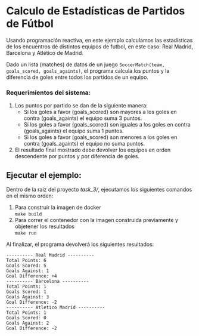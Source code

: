 # Calculo de Estadísticas de Partidos de Fútbol

Usando programación reactiva, en este ejemplo calculamos las estadísticas de los encuentros de distintos equipos de futbol, en este caso: Real Madrid, Barcelona y Atlético de Madrid.

Dado un lista (matches) de datos de un juego `SoccerMatch(team, goals_scored, goals_againts)`, el programa calcula los puntos y la diferencia de goles entre todos los partidos de un equipo.

### Requerimientos del sistema:

1. Los puntos por partido se dan de la siguiente manera:
    - Si los goles a favor (goals_scored) son mayores a los goles en contra (goals_againts) el equipo suma 3 puntos.
    - Si los goles a favor (goals_scored) son iguales a los goles en contra (goals_againts) el equipo suma 1 puntos.
    - Si los goles a favor (goals_scored) son menores a los goles en contra (goals_againts) el equipo no suma puntos.
2. El resultado final mostrado debe devolver los equipos en orden descendente por puntos y por diferencia de goles.

## Ejecutar el ejemplo:

Dentro de la raiz del proyecto _task_3/_, ejecutamos los siguientes comandos en el mismo orden:

1. Para construir la imagen de docker  
    `make build`
2. Para correr el contenedor con la imagen construida previamente y objetener los resultados  
    `make run`

Al finalizar, el programa devolverá los siguientes resultados:
```
---------- Real Madrid ----------
Total Points: 6
Goals Scored: 5
Goals Against: 1
Goal Difference: +4
---------- Barcelona ----------
Total Points: 1
Goals Scored: 1
Goals Against: 3
Goal Difference: -2
---------- Atletico Madrid ----------
Total Points: 1
Goals Scored: 0
Goals Against: 2
Goal Difference: -2
```
